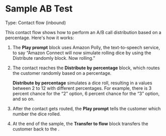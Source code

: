 # Sample AB Test<a name="sample-ab-test"></a>

Type: Contact flow \(inbound\)

This contact flow shows how to perform an A/B call distribution based on a percentage\. Here's how it works: 

1. The **Play prompt** block uses Amazon Polly, the text\-to\-speech service, to say “Amazon Connect will now simulate rolling dice by using the Distribute randomly block\. Now rolling\.”

1. The contact reaches the **Distribute by percentage** block, which routes the customer randomly based on a percentage\.

   **Distribute by percentage** simulates a dice roll, resulting in a values between 2 to 12 with different percentages\. For example, there is 3 percent chance for the “2” option, 6 percent chance for the “3” option, and so on\. 

1. After the contact gets routed, the **Play prompt** tells the customer which number the dice rolled\.

1. At the end of the sample, the **Transfer to flow** block transfers the customer back to the [](sample-inbound-flow.md)\.